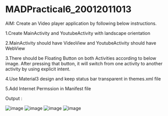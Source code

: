 # MADPractical6_20012011013

AIM: Create an Video player application by following below instructions.

1.Create MainActivity and YoutubeActivity with landscape orientation

2.MainActivity should have VideoView and YoutubeActivity should have WebView

3.There should be Floating Button on both Activities according to below image. After pressing that button, it will switch from one activity to another activity by using explicit intent.

4.Use Material3 design and keep status bar transparent in themes.xml file

5.Add Internet Permssion in Manifest file

Output :


![image](https://user-images.githubusercontent.com/98973295/192844859-a076eb11-f461-498e-9302-8573c75484c1.png)
![image](https://user-images.githubusercontent.com/98973295/192844876-ec8de91d-862f-43f4-8d13-c928a53b609b.png)
![image](https://user-images.githubusercontent.com/98973295/192844905-ee9b76e6-6251-4080-966a-63102d3b73f0.png)
![image](https://user-images.githubusercontent.com/98973295/192844917-4a5db0ff-7ef0-4174-a93e-fe25223d84fc.png)
